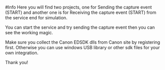 #Info
Here you will find two projects, one for Sending the capture event (START) and another one is for Receiving the capture event (START) from the service end for simulation.

You can start the service and try sending the capture event then you can see the working magic.

Make sure you collect the Canon EDSDK dlls from Canon site by registering first. Otherwise you can use windows USB library or other sdk files for your own integration.

Thank you!

